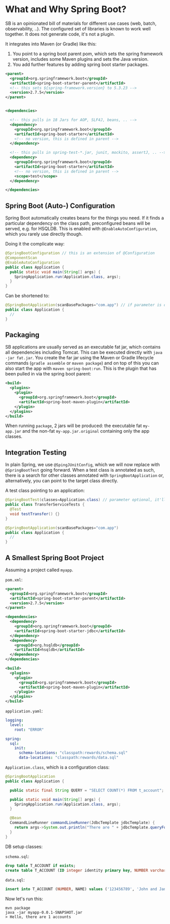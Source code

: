 # What and Why Spring Boot?

SB is an opinionated bill of materials for different use cases (web, batch, observability, ..). The configured set of libraries is known to work well together. It does not generate code, it's not a plugin.

It integrates into Maven (or Gradle) like this: 

1. You point to a spring boot parent pom, which sets the spring framework version, includes some Maven plugins and sets the Java version.
2. You add further features by adding spring boot starter packages.

```xml
<parent>
  <groupId>org.springframework.boot</groupId>
  <artifactId>spring-boot-starter-parent</artifactId>
  <!-- this sets ${spring-framework.version} to 5.3.23 -->
  <version>2.7.5</version> 
</parent>


<dependencies>

  <!-- this pulls in 18 Jars for AOP, SLF4J, beans, .. -->
  <dependency>
    <groupId>org.springframework.boot</groupId>
    <artifactId>spring-boot-starter</artifactId>
    <!-- no version, this is defined in parent -->
  </dependency>

  <!-- this pulls in spring-test-*.jar, junit, mockito, assertJ, .. -->
  <dependency>
    <groupId>org.springframework.boot</groupId>
    <artifactId>spring-boot-starter</artifactId>
    <!-- no version, this is defined in parent -->
    <scope>test</scope>
  </dependency>

</dependencies>
```

## Spring Boot (Auto-) Configuration

Spring Boot automatically creates beans for the things you need. If it finds a particular dependency on the class path, preconfigured beans will be served, e.g. for HSQLDB. This is enabled with `@EnableAutoConfiguration`, which you rarely use directly though.

Doing it the complicate way:
```java
@SpringBootConfiguration // this is an extension of @Configuration
@ComponentScan
@EnableAutoConfiguration  
public class Application {
  public static void main(String[] args) {
    SpringApplication.run(Application.class, args);
  }
}
```

Can be shortened to:

```java
@SpringBootApplication(scanBasePackages="com.app") // if parameter is omitted, it starts from this class
public class Application {
  //
}
```

## Packaging

SB applications are usually served as an executable fat jar, which contains all dependencies including Tomcat. This can be executed directly with `java -jar fat.jar`. You create the far jar using the Maven or Gradle lifecycle commands (`gradle assemble` or `maven package`) and on top of this you can also start the app with `maven spring-boot:run`. This is the plugin that has been pulled in via the spring boot parent:

```xml
<build>
  <plugins>
    <plugin>
      <groupId>org.springframework.boot</groupId>
      <artifactId>spring-boot-maven-plugin</artifactId>
    </plugin>
  </plugins>
</build>
```

When running `package`, 2 jars will be produced: the executable fat `my-app.jar` and the non-fat `my-app.jar.original` containing only the app classes.

## Integration Testing

In plain Spring, we use `@SpingJUnitConfig`, which we will now replace with `@SpringBootTest` going forward. When a test class is annotated as such, there is a search for other classes annotated with `SpringBootApplication` or, alternatively, you can point to the target class directly.

A test class pointing to an application:
```java
@SpringBootTest(classes=Application.class) // parameter optional, it'll search on its own
public class TransferServiceTests {
  @Test
  void testTransfer() {}
}

@SpringBootApplication(scanBasePackages="com.app")
public class Application {
  //
}
```

## A Smallest Spring Boot Project
Assuming a project called `myapp`.

`pom.xml`:
```xml
<parent>
  <groupId>org.springframework.boot</groupId>
  <artifactId>spring-boot-starter-parent</artifactId>
  <version>2.7.5</version> 
</parent>

<dependencies>
  <dependency>
    <groupId>org.springframework.boot</groupId>
    <artifactId>spring-boot-starter-jdbc</artifactId>
  </dependency>
  <dependency>
    <groupId>org.hsqldb</groupId>
    <artifactId>hsqldb</artifactId>
  </dependency>
</dependencies>

<build>
  <plugins>
    <plugin>
      <groupId>org.springframework.boot</groupId>
      <artifactId>spring-boot-maven-plugin</artifactId>
    </plugin>
  </plugins>
</build>
```

`application.yaml`:
```yaml
logging:
  level:
    root: "ERROR"

spring:
  sql:
    init:
      schema-locations: "classpath:rewards/schema.sql"
      data-locations: "classpath:rewards/data.sql"
```

`Application.class`, which is a configuration class:
```java
@SpringBootApplication
public class Application {

  public static final String QUERY = "SELECT COUNT(*) FROM t_account";

  public static void main(String[] args) {
    SpringApplication.run(Application.class, args);
  }

  @Bean
  CommandLineRunner commandLineRunner(JdbcTemplate jdbcTemplate) {
    return args->System.out.println("There are " + jdbcTemplate.queryForObject(QUERY, Long.class) + " accounts.");
  }
}
```

DB setup classes:

`schema.sql`:
```sql
drop table T_ACCOUNT if exists;
create table T_ACCOUNT (ID integer identity primary key, NUMBER varchar(9), NAME varchar(50) not null, unique(NUMBER));
```

`data.sql`:
```sql
insert into T_ACCOUNT (NUMBER, NAME) values ('123456789', 'John and Jane Doe');
```


Now let's run this:

```shell
mvn package
java -jar myapp-0.0.1-SNAPSHOT.jar
> Hello, there are 1 accounts
```



